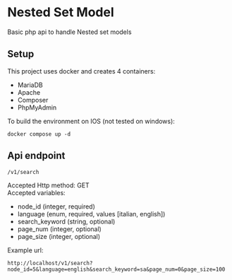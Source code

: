# Nested Set Model
Basic php api to handle Nested set models

## Setup
This project uses docker and creates 4 containers:
- MariaDB
- Apache
- Composer
- PhpMyAdmin

To build the environment on IOS (not tested on windows): <br>
```
docker compose up -d
```

## Api endpoint
```
/v1/search
```
Accepted Http method: GET<br>
Accepted variables:
- node_id (integer, required)
- language (enum, required, values [italian, english])
- search_keyword (string, optional)
- page_num (integer, optional)
- page_size (integer, optional)

Example url:
```
http://localhost/v1/search?node_id=5&language=english&search_keyword=sa&page_num=0&page_size=100
```